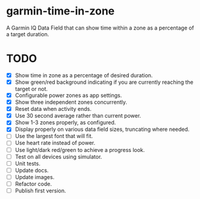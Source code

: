 # garmin-time-in-zone
A Garmin IQ Data Field that can show time within a zone as a percentage of a target duration.

# TODO

- [x] Show time in zone as a percentage of desired duration.
- [x] Show green/red background indicating if you are currently reaching the target or not.
- [x] Configurable power zones as app settings.
- [x] Show three independent zones concurrently.
- [x] Reset data when activity ends.
- [x] Use 30 second average rather than current power.
- [x] Show 1-3 zones properly, as configured.
- [x] Display properly on various data field sizes, truncating where needed.
- [ ] Use the largest font that will fit.
- [ ] Use heart rate instead of power.
- [ ] Use light/dark red/green to achieve a progress look.
- [ ] Test on all devices using simulator.
- [ ] Unit tests.
- [ ] Update docs.
- [ ] Update images.
- [ ] Refactor code.
- [ ] Publish first version.
